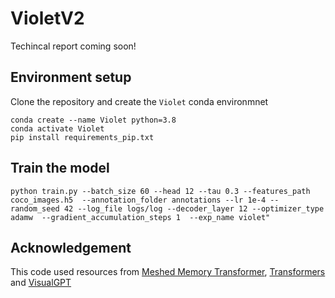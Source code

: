 
# VioletV2
Techincal report coming soon!


## Environment setup
Clone the repository and create the `Violet` conda environmnet


```
conda create --name Violet python=3.8
conda activate Violet
pip install requirements_pip.txt
```




## Train the model
```
python train.py --batch_size 60 --head 12 --tau 0.3 --features_path coco_images.h5  --annotation_folder annotations --lr 1e-4 --random_seed 42 --log_file logs/log --decoder_layer 12 --optimizer_type adamw  --gradient_accumulation_steps 1  --exp_name violet"
```



## Acknowledgement
This code used resources from [Meshed Memory Transformer](https://github.com/aimagelab/meshed-memory-transformer), [Transformers](https://github.com/huggingface/transformers) and [VisualGPT](https://github.com/Vision-CAIR/VisualGPT)


